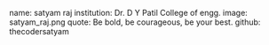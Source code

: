 name: satyam raj
institution: Dr. D Y Patil College of engg.
image: satyam_raj.png
quote: Be bold, be courageous, be your best.
github: thecodersatyam
